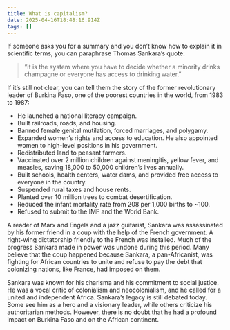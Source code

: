 ```yaml
---
title: What is capitalism?
date: 2025-04-16T18:48:16.914Z
tags: []
---
```


If someone asks you for a summary and you don’t know how to explain it in scientific terms, you can paraphrase Thomas Sankara’s quote:

> “It is the system where you have to decide whether a minority drinks champagne or everyone has access to drinking water.”

If it’s still not clear, you can tell them the story of the former revolutionary leader of Burkina Faso, one of the poorest countries in the world, from 1983 to 1987:

* He launched a national literacy campaign.
* Built railroads, roads, and housing.
* Banned female genital mutilation, forced marriages, and polygamy.
* Expanded women’s rights and access to education. He also appointed women to high-level positions in his government.
* Redistributed land to peasant farmers.
* Vaccinated over 2 million children against meningitis, yellow fever, and measles, saving 18,000 to 50,000 children’s lives annually.
* Built schools, health centers, water dams, and provided free access to everyone in the country.
* Suspended rural taxes and house rents.
* Planted over 10 million trees to combat desertification.
* Reduced the infant mortality rate from 208 per 1,000 births to ~100.
* Refused to submit to the IMF and the World Bank.

A reader of Marx and Engels and a jazz guitarist, Sankara was assassinated by his former friend in a coup with the help of the French government. A right-wing dictatorship friendly to the French was installed. Much of the progress Sankara made in power was undone during this period. Many believe that the coup happened because Sankara, a pan-Africanist, was fighting for African countries to unite and refuse to pay the debt that colonizing nations, like France, had imposed on them.

Sankara was known for his charisma and his commitment to social justice. He was a vocal critic of colonialism and neocolonialism, and he called for a united and independent Africa. Sankara’s legacy is still debated today. Some see him as a hero and a visionary leader, while others criticize his authoritarian methods. However, there is no doubt that he had a profound impact on Burkina Faso and on the African continent.
